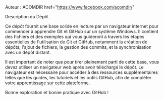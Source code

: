 Auteur : ACOMDIR  href="https://www.facebook.com/acomdir/"

Description du Dépôt

Ce dépôt fournit une base solide en lecture par un navigateur internet pour commencer à apprendre Git et GitHub sur un système Windows. Il contient des fichiers et des exemples qui vous guideront à travers les étapes essentielles de l'utilisation de Git et GitHub, notamment la création de dépôts, l'ajout de fichiers, la gestion des commits, et la synchronisation avec un dépôt distant.

Il est important de noter que pour tirer pleinement parti de cette base, vous devez utiliser un navigateur web après avoir téléchargé le dépôt. Le navigateur est nécessaire pour accéder à des ressources supplémentaires telles que les guides, les tutoriels et les outils GitHub, afin de compléter votre apprentissage sur cette plateforme.

Bonne exploration et bonne pratique avec GitHub !

